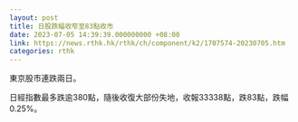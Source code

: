 ```yaml
---
layout: post
title: 日股跌幅收窄至83點收市
date: 2023-07-05 14:39:39.000000000 +08:00
link: https://news.rthk.hk/rthk/ch/component/k2/1707574-20230705.htm
categories: rthk
---
```


東京股市連跌兩日。

日經指數最多跌逾380點，隨後收復大部份失地，收報33338點，跌83點，跌幅0.25%。
